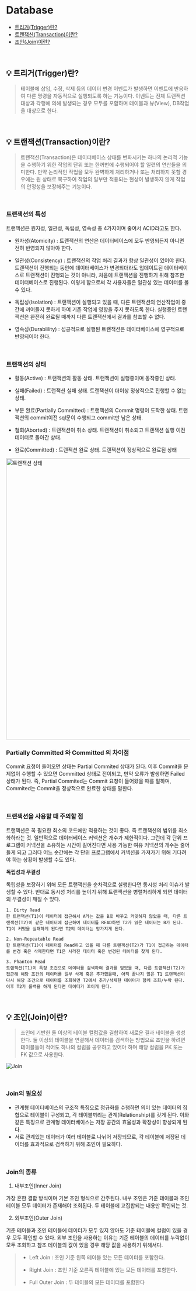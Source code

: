 # Database
- [트리거(Trigger)란?](#%EF%B8%8F-트리거trigger란)
- [트랜잭션(Transaction)이란?](#%EF%B8%8F-트랜잭션transaction이란)
- [조인(Join)이란?](#%EF%B8%8F-조인join이란)

<br>

## 💡️ 트리거(Trigger)란?
> 테이블에 삽입, 수정, 삭제 등의 데이터 변경 이벤트가 발생하면 이벤트에 반응하여 다른 명령을 자동적으로 실행되도록 하는 기능이다.
> 이벤트는 전체 트랜잭션 대상과 각행에 의해 발생되는 경우 모두를 포함하며 테이블과 뷰(View), DB작업을 대상으로 한다.

<br>

## 💡️ 트랜잭션(Transaction)이란?
> 트랜잭션(Transaction)은 데이터베이스 상태를 변화시키는 하나의 논리적 기능을 수행하기 위한 작업의 단위 또는 한꺼번에 수행되어야 할 일련의 연산들을 의미한다. 만약 논리적인 작업을 모두 완벽하게 처리하거나 또는 처리하지 못할 경우에는 원 상태로 복구하여 작업의 일부만 적용되는 현상이 발생하지 않게 작업의 안정성을 보장해주는 기능이다.

<br>

### 트랜잭션의 특성
트랜잭션은 원자성, 일관성, 독립성, 영속성 총 4가지이며 줄여서 ACID라고도 한다.

- 원자성(Atomicity)
: 트랜잭션의 연산은 데이터베이스에 모두 반영되든지 아니면 전혀 반영되지 않아야 한다.

- 일관성(Consistency)
: 트랜잭션의 작업 처리 결과가 항상 일관성이 있어야 한다. 트랜잭션이 진행되는 동안에 데이터베이스가 변경되더라도 업데이트된 데이터베이스로 트랜잭션이 진행되는 것이 아니라, 처음에 트랜잭션을 진행하기 위해 참조한 데이터베이스로 진행된다. 이렇게 함으로써 각 사용자들은 일관성 있는 데이터를 볼 수 있다.

- 독립성(Isolation)
: 트랜잭션이 실행되고 있을 때, 다른 트랜잭션의 연산작업이 중간에 끼어들지 못하게 하여 기존 작업에 영향을 주지 못하도록 한다. 실행중인 트랜잭션은 완전히 완료될 때까지 다른 트랜잭션에서 결과를 참조할 수 없다.

- 영속성(Durablility) : 성공적으로 실행된 트랜잭션은 데이터베이스에 영구적으로 반영되어야 한다.

<br>

### 트랜잭션의 상태
- 활동(Active)
: 트랜잭션의 활동 상태. 트랜잭션이 실행중이며 동작중인 상태.

- 실패(Failed)
: 트랜잭션 실패 상태. 트랜잭션이 더이상 정상적으로 진행할 수 없는 상태.

- 부분 완료(Partially Committed)
: 트랜잭션의 Commit 명령이 도착한 상태. 트랜잭션의 commit이전 sql문이 수행되고 commit만 남은 상태.

- 철회(Aborted)
: 트랜잭션이 취소 상태. 트랜잭션이 취소되고 트랜잭션 실행 이전 데이터로 돌아간 상태.

- 완료(Committed)
: 트랜잭션 완료 상태. 트랜잭션이 정상적으로 완료된 상태

<img width="769" alt="트랜잭션 상태" src="https://user-images.githubusercontent.com/89324683/148967853-bf44f657-7452-42c1-b879-37dc1f2568c3.png">

<br>

### Partially Committed 와 Committed 의 차이점
Commit 요청이 들어오면 상태는 Partial Commited 상태가 된다. 이후 Commit을 문제없이 수행할 수 있으면 Committed 상태로 전이되고, 만약 오류가 발생하면 Failed 상태가 된다. 즉, Partial Commited는 Commit 요청이 들어왔을 때를 말하며, Commited는 Commit을 정상적으로 완료한 상태를 말한다.

<br>

### 트랜잭션을 사용할 때 주의할 점
트랜잭션은 꼭 필요한 최소의 코드에만 적용하는 것이 좋다. 즉 트랜잭션의 범위를 최소화하라는 것. 일반적으로 데이터베이스 커넥션은 개수가 제한적이다. 그런데 각 단위 프로그램이 커넥션을 소유하는 시간이 길어진다면 사용 가능한 여유 커넥션의 개수는 줄어들게 되고 그러다 어느 순간에는 각 단위 프로그램에서 커넥션을 가져가기 위해 기다려야 하는 상황이 발생할 수도 있다.

**독립성과 무결성**

독립성을 보장하기 위해 모든 트랜잭션을 순차적으로 실행한다면 동시성 처리 이슈가 발생할 수 있다.
반대로 동시성 처리를 높이기 위해 트랜잭션을 병렬처리하게 되면 데이터의 무결성이 깨질 수 있다.

```
1. Dirty Read
한 트랜잭션(T1)이 데이터에 접근해서 A라는 값을 B로 바꾸고 커밋하지 않았을 때, 다른 트랜잭션(T2)이 같은 데이터에 접근하여 데이터를 READ하면 T2가 읽은 데이터는 B가 된다. T1이 커밋을 실패하게 된다면 T2의 데이터는 망가지게 된다.

2. Non-Repeatable Read
한 트랜잭션(T1)이 데이터를 Read하고 있을 때 다른 트랜잭션(T2)가 T1이 접근하는 데이터를 변경 혹은 삭제한다면 T1은 사라진 데이터 혹은 변경된 데이터를 찾게 된다.

3. Phantom Read
트랜잭션(T1)이 특정 조건으로 데이터를 검색하여 결과를 얻었을 때, 다른 트랜잭션(T2)가 접근해 해당 조건의 데이터를 일부 삭제 혹은 추가했을때, 아직 끝나지 않은 T1 트랜잭션이 다시 해당 조건으로 데이터를 조회하면 T2에서 추가/삭제한 데이터가 함께 조회/누락 된다. 이후 T2가 롤백을 하게 된다면 데이터가 꼬이게 된다.
```

<br>

## 💡️ 조인(Join)이란?
> 조인에 기반한 둘 이상의 테이블 컬럼값을 결합하여 새로운 결과 테이블을 생성한다.
> 둘 이상의 테이블을 연결해서 데이터를 검색하는 방법으로 조인을 하려면 테이블들이 적어도 하나의 컬럼을 공유하고 있어야 하며 해당 컬럼을 PK 또는 FK 값으로 사용한다.

![Join](https://user-images.githubusercontent.com/89324683/148970008-2eedfa76-a619-4fbc-aff3-12a1c33a2f79.png)

<br>

### Join의 필요성
- 관계형 데이터베이스의 구조적 특징으로 정규화를 수행하면 의미 있는 데이터의 집합으로 테이블이 구성되고, 각 테이블끼리는 관계(Relationship)를 갖게 된다. 이와 같은 특징으로 관계형 데이터베이스는 저장 공간의 효율성과 확장성이 향상되게 된다.
- 서로 관계있는 데이터가 여러 테이블로 나뉘어 저장되므로, 각 테이블에 저장된 데이터를 효과적으로 검색하기 위해 조인이 필요하다.

<br>

### Join의 종류
1. 내부조인(Inner Join)

가장 흔한 결합 방식이며 기본 조인 형식으로 간주된다.
내부 조인은 기준 테이블과 조인 테이블 모두 데이터가 존재해야 조회된다. 두 테이블에 교집합되는 내용만 확인되는 것.

2. 외부조인(Outer Join)

기준 테이블과 조인 테이블에 데이터가 모두 있지 않아도 기준 테이블에 컬럼이 있을 경우 모두 확인할 수 있다.
외부 조인을 사용하는 이유는 기준 테이블의 데이터를 누락없이 모두 조회하고 참조 테이블의 값이 있을 경우 해당 값을 사용하기 위해서다.

> - Left Join : 조인 기준 왼쪽 테이블 있는 모든 데이터를 포함한다.
>
> - Right Join : 조인 기준 오른쪽 테이블에 있는 모든 데이터를 포함한다.
>
>- Full Outer Join : 두 테이블의 모든 데이터를 포함한다